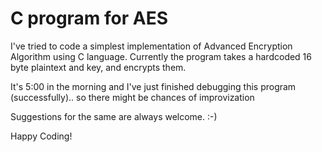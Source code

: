 # C program for AES

I've tried to code a simplest implementation of Advanced Encryption Algorithm using C language.
Currently the program takes a hardcoded 16 byte plaintext and key, and encrypts them.

It's 5:00 in the morning and I've just finished debugging this program (successfully).. so there might be chances of improvization

Suggestions for the same are always welcome. :-)

Happy Coding!
